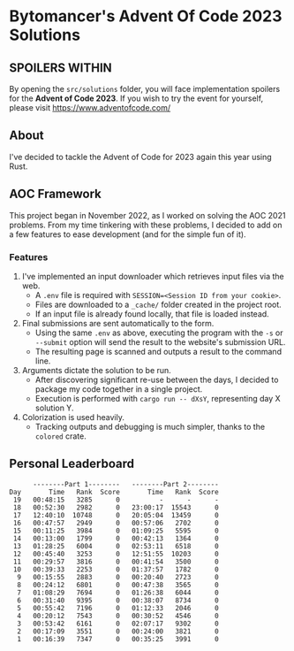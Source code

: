 # Bytomancer's Advent Of Code 2023 Solutions

## SPOILERS WITHIN

By opening the `src/solutions` folder,
you will face implementation spoilers for the **Advent of Code 2023**.
If you wish to try the event for yourself,
please visit https://www.adventofcode.com/

## About

I've decided to tackle the Advent of Code for 2023 again this year using Rust.

## AOC Framework

This project began in November 2022,
as I worked on solving the AOC 2021 problems.
From my time tinkering with these problems,
I decided to add on a few features to ease development
(and for the simple fun of it).

### Features

1. I've implemented an input downloader which retrieves input files via the web.
   - A `.env` file is required with `SESSION=<Session ID from your cookie>`.
   - Files are downloaded to a `_cache/` folder created in the project root.
   - If an input file is already found locally, that file is loaded instead.
2. Final submissions are sent automatically to the form.
   - Using the same `.env` as above,
     executing the program with the `-s` or `--submit`
     option will send the result to the website's submission URL.
   - The resulting page is scanned and outputs a result to the command line.
3. Arguments dictate the solution to be run.
   - After discovering significant re-use between the days,
     I decided to package my code together in a single project.
   - Execution is performed with `cargo run -- dXsY`,
     representing day X solution Y.
4. Colorization is used heavily.
   - Tracking outputs and debugging is much simpler,
     thanks to the `colored` crate.

## Personal Leaderboard

```
      --------Part 1--------   --------Part 2--------
Day       Time   Rank  Score       Time   Rank  Score
 19   00:48:15   3285      0          -      -      -
 18   00:52:30   2982      0   23:00:17  15543      0
 17   12:40:10  10748      0   20:05:04  13459      0
 16   00:47:57   2949      0   00:57:06   2702      0
 15   00:11:25   3984      0   01:09:25   5595      0
 14   00:13:00   1799      0   00:42:13   1364      0
 13   01:28:25   6004      0   02:53:11   6518      0
 12   00:45:40   3253      0   12:51:55  10203      0
 11   00:29:57   3816      0   00:41:54   3500      0
 10   00:39:33   2253      0   01:37:57   1782      0
  9   00:15:55   2883      0   00:20:40   2723      0
  8   00:24:12   6801      0   00:47:38   3565      0
  7   01:08:29   7694      0   01:26:38   6044      0
  6   00:31:40   9395      0   00:38:07   8734      0
  5   00:55:42   7196      0   01:12:33   2046      0
  4   00:20:12   7543      0   00:30:52   4546      0
  3   00:53:42   6161      0   02:07:17   9302      0
  2   00:17:09   3551      0   00:24:00   3821      0
  1   00:16:39   7347      0   00:35:25   3991      0
```
